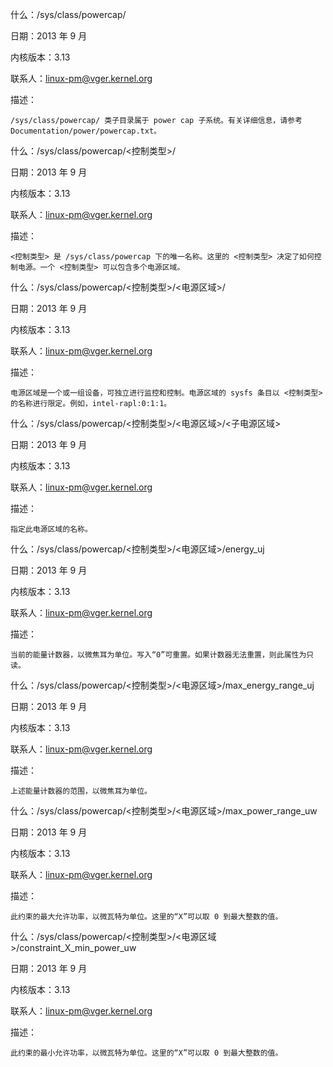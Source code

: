 什么：/sys/class/powercap/

日期：2013 年 9 月

内核版本：3.13

联系人：linux-pm@vger.kernel.org

描述：

    /sys/class/powercap/ 类子目录属于 power cap 子系统。有关详细信息，请参考 Documentation/power/powercap.txt。

什么：/sys/class/powercap/<控制类型>/

日期：2013 年 9 月

内核版本：3.13

联系人：linux-pm@vger.kernel.org

描述：

    <控制类型> 是 /sys/class/powercap 下的唯一名称。这里的 <控制类型> 决定了如何控制电源。一个 <控制类型> 可以包含多个电源区域。

什么：/sys/class/powercap/<控制类型>/<电源区域>/

日期：2013 年 9 月

内核版本：3.13

联系人：linux-pm@vger.kernel.org

描述：

    电源区域是一个或一组设备，可独立进行监控和控制。电源区域的 sysfs 条目以 <控制类型> 的名称进行限定。例如，intel-rapl:0:1:1。

什么：/sys/class/powercap/<控制类型>/<电源区域>/<子电源区域>

日期：2013 年 9 月

内核版本：3.13

联系人：linux-pm@vger.kernel.org

描述：

    指定此电源区域的名称。

什么：/sys/class/powercap/<控制类型>/<电源区域>/energy_uj

日期：2013 年 9 月

内核版本：3.13

联系人：linux-pm@vger.kernel.org

描述：

    当前的能量计数器，以微焦耳为单位。写入“0”可重置。如果计数器无法重置，则此属性为只读。

什么：/sys/class/powercap/<控制类型>/<电源区域>/max_energy_range_uj

日期：2013 年 9 月

内核版本：3.13

联系人：linux-pm@vger.kernel.org

描述：

    上述能量计数器的范围，以微焦耳为单位。

什么：/sys/class/powercap/<控制类型>/<电源区域>/max_power_range_uw

日期：2013 年 9 月

内核版本：3.13

联系人：linux-pm@vger.kernel.org

描述：

    此约束的最大允许功率，以微瓦特为单位。这里的“X”可以取 0 到最大整数的值。

什么：/sys/class/powercap/<控制类型>/<电源区域>/constraint_X_min_power_uw

日期：2013 年 9 月

内核版本：3.13

联系人：linux-pm@vger.kernel.org

描述：

    此约束的最小允许功率，以微瓦特为单位。这里的“X”可以取 0 到最大整数的值。